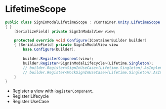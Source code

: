 # LifetimeScope



```csharp
public class SignInModalLifetimeScope : VContainer.Unity.LifetimeScope
{ }
    [SerializeField] private SignInModalView view;

    protected override void Configure(IContainerBuilder builder)
    { [SerializeField] private SignInModalView view
        base.Configure(builder);
    
        builder.RegisterComponent(view);
        builder.Register<SignInModalLifecycle>(Lifetime.Singleton);
        // builder.Register<SignInUseCase>(Lifetime.Singleton).AsImplementedInterfaces();
        // builder.Register<MockSignInUseCase>(Lifetime.Singleton).AsImplementedInterfaces();
    }
}
```

* Register a view with `RegisterComponent`.
* Register Lifecycle
* Register UseCase
